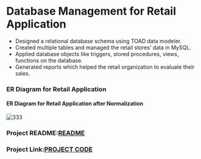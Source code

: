 # Database Management for Retail Application
* Designed a relational database schema using TOAD data modeler.
* Created multiple tables and managed the retail stores’ data in MySQL.
* Applied database objects like triggers, stored procedures, views, functions on the database.
* Generated reports which helped the retail organization to evaluate their sales.

### ER Diagram for Retail Application
#### ER Diagram for Retail Application after Normalization
![333](https://user-images.githubusercontent.com/25045759/27304878-8679f712-550d-11e7-8dd3-d2ad92ee5289.jpg)

### Project README:<a href="https://github.com/Uppalapa/Assignments/blob/master/final/data/analysis1.csv"/>README</a>
### Project Link:<a href="https://github.com/Uppalapa/Assignments/blob/master/final/data/analysis1.csv"/>PROJECT CODE</a>
